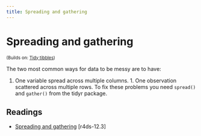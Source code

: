 ```yaml
---
title: Spreading and gathering
---
```


<!-- Generated automatically from spread-gather.yml. Do not edit by hand -->

# Spreading and gathering
<small>(Builds on: [Tidy tibbles](tidy-tibbles.md))</small>

The two most common ways for data to be messy are to have:
1. One variable spread across multiple columns. 1. One observation scattered across multiple rows.
To fix these problems you need `spread()` and `gather()` from the tidyr package.

## Readings

  * [Spreading and gathering](http://r4ds.had.co.nz/tidy-data.html#spreading-and-gathering) [r4ds-12.3]



